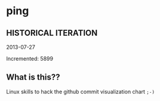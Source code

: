 # ping

## HISTORICAL ITERATION
2013-07-27

Incremented: 5899

## What is this?? 
Linux skills to hack the github commit visualization chart `;-)`
